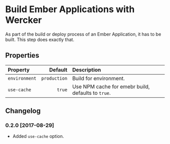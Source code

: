 # Build Ember Applications with Wercker

As part of the build or deploy process of an Ember Application, it has to be built. This step does exactly that.

## Properties

| Property      | Default      | Description                                        |
| :-------------| -----------: | :--------------------------------------------------|
| `environment` | `production` | Build for environment.                             |
| `use-cache`   | `true`       | Use NPM cache for emebr build, defaults to `true`. |

## Changelog

### 0.2.0 [2017-08-29]

+ Added `use-cache` option.